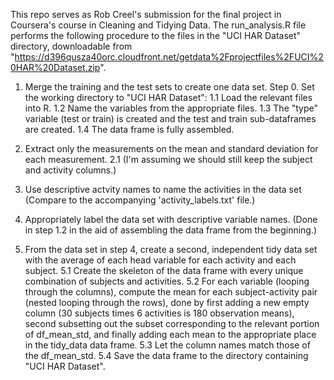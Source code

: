 This repo serves as Rob Creel's submission for the final project in Coursera's course in Cleaning and Tidying Data.  The run_analysis.R file performs the following procedure to the files in the "UCI HAR Dataset" directory, downloadable from "https://d396qusza40orc.cloudfront.net/getdata%2Fprojectfiles%2FUCI%20HAR%20Dataset.zip".

1. Merge the training and the test sets to create one data set.
Step 0.  Set the working directory to "UCI HAR Dataset":
1.1 Load the relevant files into R.
1.2 Name the variables from the appropriate files.
1.3 The "type" variable (test or train) is created and the test and train sub-dataframes are created.
1.4 The data frame is fully assembled.

2. Extract only the measurements on the mean and standard deviation for each measurement.
2.1 (I'm assuming we should still keep the subject and activity columns.)

3. Use descriptive actvity names to name the activities in the data set
(Compare to the accompanying 'activity_labels.txt' file.)

4. Appropriately label the data set with descriptive variable names.
(Done in step 1.2 in the aid of assembling the data frame from the beginning.)

5. From the data set in step 4, create a second, independent tidy data set with the average of each head
variable for each activity and each subject.
5.1 Create the skeleton of the data frame with every unique combination of subjects and activities.
5.2 For each variable (looping through the columns), compute the mean for each subject-activity pair
(nested looping through the rows), done by
first adding a new empty column (30 subjects times 6 activities is 180 observation means),
second subsetting out the subset corresponding to the relevant portion of df_mean_std, and
finally adding each mean to the appropriate place in the tidy_data data frame.
5.3 Let the column names match those of the df_mean_std.
5.4 Save the data frame to the directory containing "UCI HAR Dataset".
